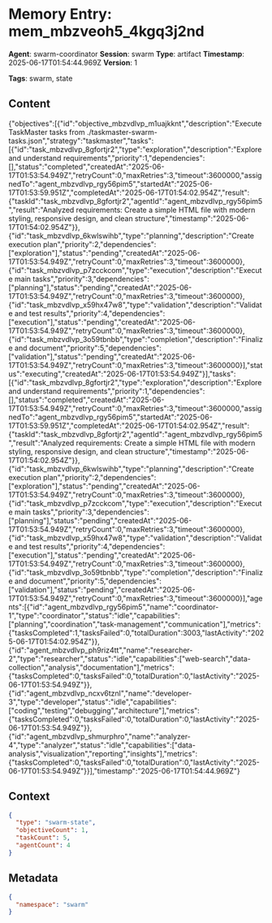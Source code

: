# Memory Entry: mem_mbzveoh5_4kgq3j2nd

**Agent**: swarm-coordinator
**Session**: swarm
**Type**: artifact
**Timestamp**: 2025-06-17T01:54:44.969Z
**Version**: 1

**Tags**: swarm, state

## Content

{"objectives":[{"id":"objective_mbzvdlvp_m1uajkknt","description":"Execute TaskMaster tasks from ./taskmaster-swarm-tasks.json","strategy":"taskmaster","tasks":[{"id":"task_mbzvdlvp_8gfortjr2","type":"exploration","description":"Explore and understand requirements","priority":1,"dependencies":[],"status":"completed","createdAt":"2025-06-17T01:53:54.949Z","retryCount":0,"maxRetries":3,"timeout":3600000,"assignedTo":"agent_mbzvdlvp_rgy56pim5","startedAt":"2025-06-17T01:53:59.951Z","completedAt":"2025-06-17T01:54:02.954Z","result":{"taskId":"task_mbzvdlvp_8gfortjr2","agentId":"agent_mbzvdlvp_rgy56pim5","result":"Analyzed requirements: Create a simple HTML file with modern styling, responsive design, and clean structure","timestamp":"2025-06-17T01:54:02.954Z"}},{"id":"task_mbzvdlvp_6kwlswihb","type":"planning","description":"Create execution plan","priority":2,"dependencies":["exploration"],"status":"pending","createdAt":"2025-06-17T01:53:54.949Z","retryCount":0,"maxRetries":3,"timeout":3600000},{"id":"task_mbzvdlvp_p7zcckcom","type":"execution","description":"Execute main tasks","priority":3,"dependencies":["planning"],"status":"pending","createdAt":"2025-06-17T01:53:54.949Z","retryCount":0,"maxRetries":3,"timeout":3600000},{"id":"task_mbzvdlvp_x59hx47w8","type":"validation","description":"Validate and test results","priority":4,"dependencies":["execution"],"status":"pending","createdAt":"2025-06-17T01:53:54.949Z","retryCount":0,"maxRetries":3,"timeout":3600000},{"id":"task_mbzvdlvp_3o59tbnbb","type":"completion","description":"Finalize and document","priority":5,"dependencies":["validation"],"status":"pending","createdAt":"2025-06-17T01:53:54.949Z","retryCount":0,"maxRetries":3,"timeout":3600000}],"status":"executing","createdAt":"2025-06-17T01:53:54.949Z"}],"tasks":[{"id":"task_mbzvdlvp_8gfortjr2","type":"exploration","description":"Explore and understand requirements","priority":1,"dependencies":[],"status":"completed","createdAt":"2025-06-17T01:53:54.949Z","retryCount":0,"maxRetries":3,"timeout":3600000,"assignedTo":"agent_mbzvdlvp_rgy56pim5","startedAt":"2025-06-17T01:53:59.951Z","completedAt":"2025-06-17T01:54:02.954Z","result":{"taskId":"task_mbzvdlvp_8gfortjr2","agentId":"agent_mbzvdlvp_rgy56pim5","result":"Analyzed requirements: Create a simple HTML file with modern styling, responsive design, and clean structure","timestamp":"2025-06-17T01:54:02.954Z"}},{"id":"task_mbzvdlvp_6kwlswihb","type":"planning","description":"Create execution plan","priority":2,"dependencies":["exploration"],"status":"pending","createdAt":"2025-06-17T01:53:54.949Z","retryCount":0,"maxRetries":3,"timeout":3600000},{"id":"task_mbzvdlvp_p7zcckcom","type":"execution","description":"Execute main tasks","priority":3,"dependencies":["planning"],"status":"pending","createdAt":"2025-06-17T01:53:54.949Z","retryCount":0,"maxRetries":3,"timeout":3600000},{"id":"task_mbzvdlvp_x59hx47w8","type":"validation","description":"Validate and test results","priority":4,"dependencies":["execution"],"status":"pending","createdAt":"2025-06-17T01:53:54.949Z","retryCount":0,"maxRetries":3,"timeout":3600000},{"id":"task_mbzvdlvp_3o59tbnbb","type":"completion","description":"Finalize and document","priority":5,"dependencies":["validation"],"status":"pending","createdAt":"2025-06-17T01:53:54.949Z","retryCount":0,"maxRetries":3,"timeout":3600000}],"agents":[{"id":"agent_mbzvdlvp_rgy56pim5","name":"coordinator-1","type":"coordinator","status":"idle","capabilities":["planning","coordination","task-management","communication"],"metrics":{"tasksCompleted":1,"tasksFailed":0,"totalDuration":3003,"lastActivity":"2025-06-17T01:54:02.954Z"}},{"id":"agent_mbzvdlvp_ph9riz4tt","name":"researcher-2","type":"researcher","status":"idle","capabilities":["web-search","data-collection","analysis","documentation"],"metrics":{"tasksCompleted":0,"tasksFailed":0,"totalDuration":0,"lastActivity":"2025-06-17T01:53:54.949Z"}},{"id":"agent_mbzvdlvp_ncxv6tznl","name":"developer-3","type":"developer","status":"idle","capabilities":["coding","testing","debugging","architecture"],"metrics":{"tasksCompleted":0,"tasksFailed":0,"totalDuration":0,"lastActivity":"2025-06-17T01:53:54.949Z"}},{"id":"agent_mbzvdlvp_shmurphro","name":"analyzer-4","type":"analyzer","status":"idle","capabilities":["data-analysis","visualization","reporting","insights"],"metrics":{"tasksCompleted":0,"tasksFailed":0,"totalDuration":0,"lastActivity":"2025-06-17T01:53:54.949Z"}}],"timestamp":"2025-06-17T01:54:44.969Z"}

## Context

```json
{
  "type": "swarm-state",
  "objectiveCount": 1,
  "taskCount": 5,
  "agentCount": 4
}
```

## Metadata

```json
{
  "namespace": "swarm"
}
```
